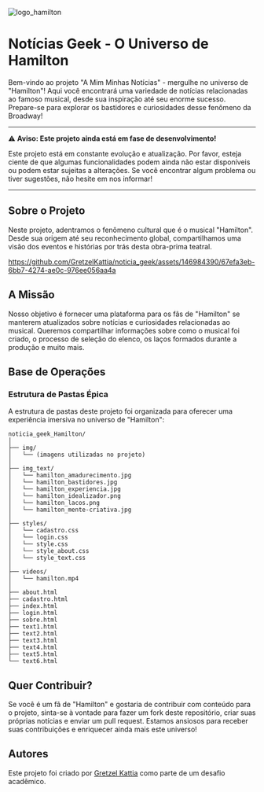 
![logo_hamilton](https://github.com/GretzelKattia/noticia_geek/assets/146984390/03911ce4-6d9e-462e-9445-940064648308)
# Notícias Geek - O Universo de Hamilton  

Bem-vindo ao projeto "A Mim Minhas Notícias" - mergulhe no universo de "Hamilton"! 
Aqui você encontrará uma variedade de notícias relacionadas ao famoso musical, desde sua inspiração até seu enorme sucesso. 
Prepare-se para explorar os bastidores e curiosidades desse fenômeno da Broadway!

---

⚠️ **Aviso: Este projeto ainda está em fase de desenvolvimento!**

Este projeto está em constante evolução e atualização. Por favor, esteja ciente de que algumas funcionalidades 
podem ainda não estar disponíveis ou podem estar sujeitas a alterações. Se você encontrar algum problema ou tiver sugestões, não hesite em nos informar!

---

## Sobre o Projeto

Neste projeto, adentramos o fenômeno cultural que é o musical "Hamilton". 
Desde sua origem até seu reconhecimento global, compartilhamos uma visão dos eventos e histórias por trás desta obra-prima teatral.



https://github.com/GretzelKattia/noticia_geek/assets/146984390/67efa3eb-6bb7-4274-ae0c-976ee056aa4a



## A Missão

Nosso objetivo é fornecer uma plataforma para os fãs de "Hamilton" se manterem atualizados sobre notícias e curiosidades relacionadas ao musical. 
Queremos compartilhar informações sobre como o musical foi criado, o processo de seleção do elenco, os laços formados durante a produção e muito mais.

## Base de Operações

### Estrutura de Pastas Épica

A estrutura de pastas deste projeto foi organizada para oferecer uma experiência imersiva no universo de "Hamilton":

```
noticia_geek_Hamilton/
│
├── img/
│   └── (imagens utilizadas no projeto)
│
├── img_text/
│   └── hamilton_amadurecimento.jpg
│   └── hamilton_bastidores.jpg
│   └── hamilton_experiencia.jpg
│   └── hamilton_idealizador.png
│   └── hamilton_lacos.png
│   └── hamilton_mente-criativa.jpg
│
├── styles/
│   └── cadastro.css
│   └── login.css
│   └── style.css
│   └── style_about.css
│   └── style_text.css
│
├── videos/
│   └── hamilton.mp4
│
├── about.html
├── cadastro.html
├── index.html
├── login.html
├── sobre.html
├── text1.html
├── text2.html
├── text3.html
├── text4.html
├── text5.html
└── text6.html
```

## Quer Contribuir?

Se você é um fã de "Hamilton" e gostaria de contribuir com conteúdo para o projeto, sinta-se à vontade para fazer um fork deste repositório, 
criar suas próprias notícias e enviar um pull request. Estamos ansiosos para receber suas contribuições e enriquecer ainda mais este universo!

## Autores

Este projeto foi criado por [Gretzel Kattia](https://github.com/GretzelKattia) como parte de um desafio acadêmico.
